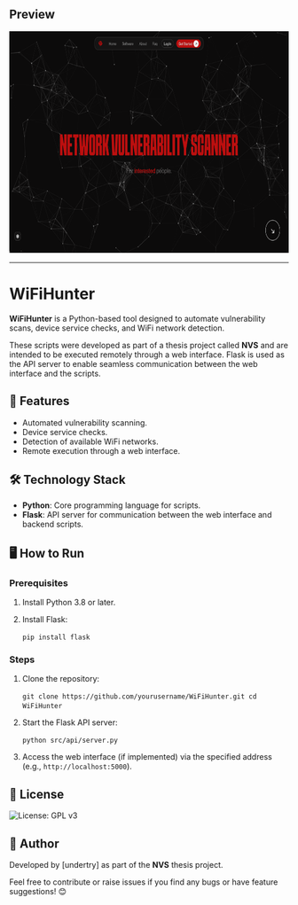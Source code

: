 ## Preview


<p align="center">
  <img src="showcase/nvs.png" alt="nvs" width="800" height="400">
</p>

---

# WiFiHunter  

**WiFiHunter** is a Python-based tool designed to automate vulnerability scans, device service checks, and WiFi network detection.  

These scripts were developed as part of a thesis project called **NVS** and are intended to be executed remotely through a web interface. Flask is used as the API server to enable seamless communication between the web interface and the scripts.  


## 🚀 Features  
- Automated vulnerability scanning.  
- Device service checks.  
- Detection of available WiFi networks.  
- Remote execution through a web interface.  


## 🛠️ Technology Stack  
- **Python**: Core programming language for scripts.  
- **Flask**: API server for communication between the web interface and backend scripts.  

## 🖥️ How to Run  
### Prerequisites  
1. Install Python 3.8 or later.  
2. Install Flask:
   
   `
   pip install flask
   `  

### Steps  
1. Clone the repository:
   
   `
   git clone https://github.com/yourusername/WiFiHunter.git
   cd WiFiHunter
   `  

3. Start the Flask API server:
     
   `
   python src/api/server.py
   ` 

5. Access the web interface (if implemented) via the specified address (e.g., `http://localhost:5000`).  


## 📜 License  
![License: GPL v3](https://img.shields.io/badge/License-GPLv3-blue.svg)

## 🧠 Author  
Developed by [undertry] as part of the **NVS** thesis project.  

Feel free to contribute or raise issues if you find any bugs or have feature suggestions! 😊  

